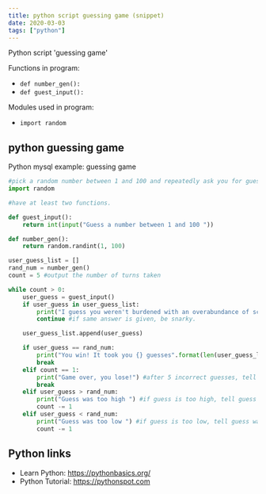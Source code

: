 ```yaml
---
title: python script guessing game (snippet)
date: 2020-03-03
tags: ["python"]
---
```

Python script 'guessing game'

Functions in program: 
* `def number_gen():`
* `def guest_input():`

Modules used in program: 
* `import random`

## python guessing game

Python mysql example: guessing game

```python
#pick a random number between 1 and 100 and repeatedly ask you for guesses.
import random

#have at least two functions.

def guest_input():
    return int(input("Guess a number between 1 and 100 "))

def number_gen():
    return random.randint(1, 100)

user_guess_list = []
rand_num = number_gen()
count = 5 #output the number of turns taken

while count > 0:
    user_guess = guest_input()
    if user_guess in user_guess_list:
        print("I guess you weren't burdened with an overabundance of schooling.")
        continue #if same answer is given, be snarky.

    user_guess_list.append(user_guess)

    if user_guess == rand_num:
        print("You win! It took you {} guesses".format(len(user_guess_list))) #if guess is correct, tell user they win and end game.
        break
    elif count == 1:
        print("Game over, you lose!") #after 5 incorrect guesses, tell user they lost game
        break
    elif user_guess > rand_num:
        print("Guess was too high ") #if guess is too high, tell guess was too high.
        count -= 1
    elif user_guess < rand_num:
        print("Guess was too low ") #if guess is too low, tell guess was too low.
        count -= 1


```

## Python links

- Learn Python: https://pythonbasics.org/
- Python Tutorial: https://pythonspot.com
